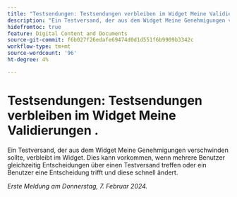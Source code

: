 ```yaml
---
title: "Testsendungen: Testsendungen verbleiben im Widget Meine Validierungen"
description: "Ein Testversand, der aus dem Widget Meine Genehmigungen verschwinden sollte, verbleibt im Widget. Dies kann vorkommen, wenn mehrere Benutzer gleichzeitig Entscheidungen über einen Testversand treffen oder ein Benutzer eine Entscheidung trifft und diese schnell ändert."
hidefromtoc: true
feature: Digital Content and Documents
source-git-commit: f6b027f26edafe69474d0d1d551f6b9909b3342c
workflow-type: tm+mt
source-wordcount: '96'
ht-degree: 4%

---
```



# Testsendungen: Testsendungen verbleiben im Widget Meine Validierungen .

Ein Testversand, der aus dem Widget Meine Genehmigungen verschwinden sollte, verbleibt im Widget. Dies kann vorkommen, wenn mehrere Benutzer gleichzeitig Entscheidungen über einen Testversand treffen oder ein Benutzer eine Entscheidung trifft und diese schnell ändert.

_Erste Meldung am Donnerstag, 7. Februar 2024._
